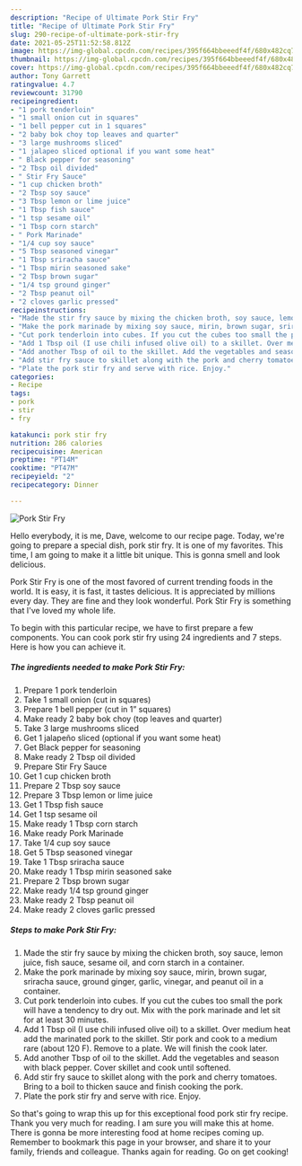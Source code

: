 ```yaml
---
description: "Recipe of Ultimate Pork Stir Fry"
title: "Recipe of Ultimate Pork Stir Fry"
slug: 290-recipe-of-ultimate-pork-stir-fry
date: 2021-05-25T11:52:58.812Z
image: https://img-global.cpcdn.com/recipes/395f664bbeeedf4f/680x482cq70/pork-stir-fry-recipe-main-photo.jpg
thumbnail: https://img-global.cpcdn.com/recipes/395f664bbeeedf4f/680x482cq70/pork-stir-fry-recipe-main-photo.jpg
cover: https://img-global.cpcdn.com/recipes/395f664bbeeedf4f/680x482cq70/pork-stir-fry-recipe-main-photo.jpg
author: Tony Garrett
ratingvalue: 4.7
reviewcount: 31790
recipeingredient:
- "1 pork tenderloin"
- "1 small onion cut in squares"
- "1 bell pepper cut in 1 squares"
- "2 baby bok choy top leaves and quarter"
- "3 large mushrooms sliced"
- "1 jalapeo sliced optional if you want some heat"
- " Black pepper for seasoning"
- "2 Tbsp oil divided"
- " Stir Fry Sauce"
- "1 cup chicken broth"
- "2 Tbsp soy sauce"
- "3 Tbsp lemon or lime juice"
- "1 Tbsp fish sauce"
- "1 tsp sesame oil"
- "1 Tbsp corn starch"
- " Pork Marinade"
- "1/4 cup soy sauce"
- "5 Tbsp seasoned vinegar"
- "1 Tbsp sriracha sauce"
- "1 Tbsp mirin seasoned sake"
- "2 Tbsp brown sugar"
- "1/4 tsp ground ginger"
- "2 Tbsp peanut oil"
- "2 cloves garlic pressed"
recipeinstructions:
- "Made the stir fry sauce by mixing the chicken broth, soy sauce, lemon juice, fish sauce, sesame oil, and corn starch in a container."
- "Make the pork marinade by mixing soy sauce, mirin, brown sugar, sriracha sauce, ground ginger, garlic, vinegar, and peanut oil in a container."
- "Cut pork tenderloin into cubes. If you cut the cubes too small the pork will have a tendency to dry out. Mix with the pork marinade and let sit for at least 30 minutes."
- "Add 1 Tbsp oil (I use chili infused olive oil) to a skillet. Over medium heat add the marinated pork to the skillet. Stir pork and cook to a medium rare (about 120 F). Remove to a plate. We will finish the cook later."
- "Add another Tbsp of oil to the skillet. Add the vegetables and season with black pepper. Cover skillet and cook until softened."
- "Add stir fry sauce to skillet along with the pork and cherry tomatoes. Bring to a boil to thicken sauce and finish cooking the pork."
- "Plate the pork stir fry and serve with rice. Enjoy."
categories:
- Recipe
tags:
- pork
- stir
- fry

katakunci: pork stir fry 
nutrition: 286 calories
recipecuisine: American
preptime: "PT14M"
cooktime: "PT47M"
recipeyield: "2"
recipecategory: Dinner

---
```



![Pork Stir Fry](https://img-global.cpcdn.com/recipes/395f664bbeeedf4f/680x482cq70/pork-stir-fry-recipe-main-photo.jpg)

Hello everybody, it is me, Dave, welcome to our recipe page. Today, we're going to prepare a special dish, pork stir fry. It is one of my favorites. This time, I am going to make it a little bit unique. This is gonna smell and look delicious.



Pork Stir Fry is one of the most favored of current trending foods in the world. It is easy, it is fast, it tastes delicious. It is appreciated by millions every day. They are fine and they look wonderful. Pork Stir Fry is something that I've loved my whole life.


To begin with this particular recipe, we have to first prepare a few components. You can cook pork stir fry using 24 ingredients and 7 steps. Here is how you can achieve it.

<!--inarticleads1-->

##### The ingredients needed to make Pork Stir Fry:

1. Prepare 1 pork tenderloin
1. Take 1 small onion (cut in squares)
1. Prepare 1 bell pepper (cut in 1” squares)
1. Make ready 2 baby bok choy (top leaves and quarter)
1. Take 3 large mushrooms sliced
1. Get 1 jalapeño sliced (optional if you want some heat)
1. Get  Black pepper for seasoning
1. Make ready 2 Tbsp oil divided
1. Prepare  Stir Fry Sauce
1. Get 1 cup chicken broth
1. Prepare 2 Tbsp soy sauce
1. Prepare 3 Tbsp lemon or lime juice
1. Get 1 Tbsp fish sauce
1. Get 1 tsp sesame oil
1. Make ready 1 Tbsp corn starch
1. Make ready  Pork Marinade
1. Take 1/4 cup soy sauce
1. Get 5 Tbsp seasoned vinegar
1. Take 1 Tbsp sriracha sauce
1. Make ready 1 Tbsp mirin seasoned sake
1. Prepare 2 Tbsp brown sugar
1. Make ready 1/4 tsp ground ginger
1. Make ready 2 Tbsp peanut oil
1. Make ready 2 cloves garlic pressed




<!--inarticleads2-->

##### Steps to make Pork Stir Fry:

1. Made the stir fry sauce by mixing the chicken broth, soy sauce, lemon juice, fish sauce, sesame oil, and corn starch in a container.
1. Make the pork marinade by mixing soy sauce, mirin, brown sugar, sriracha sauce, ground ginger, garlic, vinegar, and peanut oil in a container.
1. Cut pork tenderloin into cubes. If you cut the cubes too small the pork will have a tendency to dry out. Mix with the pork marinade and let sit for at least 30 minutes.
1. Add 1 Tbsp oil (I use chili infused olive oil) to a skillet. Over medium heat add the marinated pork to the skillet. Stir pork and cook to a medium rare (about 120 F). Remove to a plate. We will finish the cook later.
1. Add another Tbsp of oil to the skillet. Add the vegetables and season with black pepper. Cover skillet and cook until softened.
1. Add stir fry sauce to skillet along with the pork and cherry tomatoes. Bring to a boil to thicken sauce and finish cooking the pork.
1. Plate the pork stir fry and serve with rice. Enjoy.




So that's going to wrap this up for this exceptional food pork stir fry recipe. Thank you very much for reading. I am sure you will make this at home. There is gonna be more interesting food at home recipes coming up. Remember to bookmark this page in your browser, and share it to your family, friends and colleague. Thanks again for reading. Go on get cooking!
